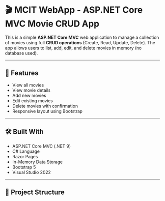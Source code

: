 # 🎬 MCIT WebApp - ASP.NET Core MVC Movie CRUD App

This is a simple **ASP.NET Core MVC** web application to manage a collection of movies using full **CRUD operations** (Create, Read, Update, Delete). The app allows users to list, add, edit, and delete movies in memory (no database used).

---

## 📌 Features

- View all movies
- View movie details
- Add new movies
- Edit existing movies
- Delete movies with confirmation
- Responsive layout using Bootstrap

---

## 🛠️ Built With

- ASP.NET Core MVC (.NET 9)
- C# Language
- Razor Pages
- In-Memory Data Storage
- Bootstrap 5
- Visual Studio 2022

---

## 📂 Project Structure

